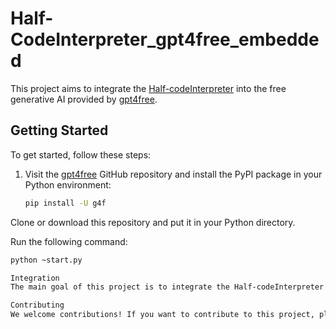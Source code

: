 # Half-CodeInterpreter_gpt4free_embedded

This project aims to integrate the [Half-codeInterpreter](https://github.com/jackfood/Half-codeInterpreter) into the free generative AI provided by [gpt4free](https://github.com/xtekky/gpt4free).

## Getting Started

To get started, follow these steps:

1. Visit the [gpt4free](https://github.com/xtekky/gpt4free) GitHub repository and install the PyPI package in your Python environment:

   ```bash
   pip install -U g4f
   
Clone or download this repository and put it in your Python directory.

Run the following command:

```bash
python ~start.py

Integration
The main goal of this project is to integrate the Half-codeInterpreter into the gpt4free generative AI. Work is in progress to combine the capabilities of both projects for enhanced functionality.

Contributing
We welcome contributions! If you want to contribute to this project, please follow our contribution guidelines.
